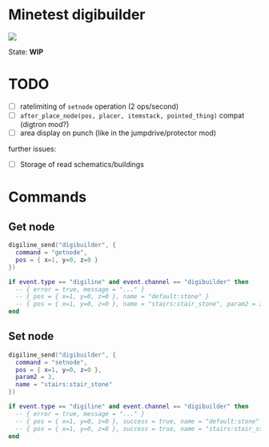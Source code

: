 Minetest digibuilder
======

![](https://github.com/BuckarooBanzay/digibuilder/workflows/luacheck/badge.svg)


State: **WIP**

# TODO

* [ ] ratelimiting of `setnode` operation (2 ops/second)
* [ ] `after_place_node(pos, placer, itemstack, pointed_thing)` compat (digtron mod?)
* [ ] area display on punch (like in the jumpdrive/protector mod)

further issues:
* [ ] Storage of read schematics/buildings

# Commands

## Get node

```lua
digiline_send("digibuilder", {
  command = "getnode",
  pos = { x=1, y=0, z=0 }
})

if event.type == "digiline" and event.channel == "digibuilder" then
  -- { error = true, message = "..." }
  -- { pos = { x=1, y=0, z=0 }, name = "default:stone" }
  -- { pos = { x=1, y=0, z=0 }, name = "stairs:stair_stone", param2 = 3 }
end
```

## Set node

```lua
digiline_send("digibuilder", {
  command = "setnode",
  pos = { x=1, y=0, z=0 },
  param2 = 3,
  name = "stairs:stair_stone"
})

if event.type == "digiline" and event.channel == "digibuilder" then
  -- { error = true, message = "..." }
  -- { pos = { x=1, y=0, z=0 }, success = true, name = "default:stone" }
  -- { pos = { x=1, y=0, z=0 }, success = true, name = "stairs:stair_stone", param2 = 3 }
end
```
